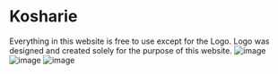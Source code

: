 # Kosharie
Everything in this website is free to use except for the Logo. Logo was designed and created solely for the purpose of this website. 
![image](https://user-images.githubusercontent.com/20849285/166510109-6b4dc5c4-34dd-4d32-81a9-a95e4b68c2e5.png)
![image](https://user-images.githubusercontent.com/20849285/166510231-f25e9702-90c7-4424-9b85-2f1987fd3dde.png)
![image](https://user-images.githubusercontent.com/20849285/166510261-79d68c8f-2877-49a5-99d9-8709da0cfb28.png)

